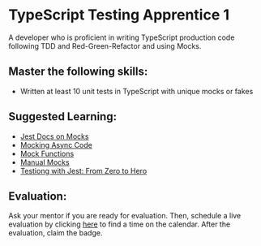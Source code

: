 # TypeScript Testing Apprentice 1

A developer who is proficient in writing TypeScript production code following TDD and Red-Green-Refactor and using Mocks.

## Master the following skills:

* Written at least 10 unit tests in TypeScript with unique mocks or fakes

## Suggested Learning:

* [Jest Docs on Mocks](https://jestjs.io/docs/en/mock-functions)
* [Mocking Async Code](https://www.youtube.com/watch?v=4Fl5GH4eYZ8)
* [Mock Functions](https://www.youtube.com/watch?v=iN86lpkRcDk)
* [Manual Mocks](https://www.youtube.com/watch?v=9EV9gtnt-go)
* [Testiong with Jest: From Zero to Hero](https://www.youtube.com/watch?v=NHMIn723hQY)

## Evaluation:

Ask your mentor if you are ready for evaluation. Then, schedule a live evaluation by clicking [here](http://evals.codex.academy) to find a time on the calendar. After the evaluation, claim the badge.